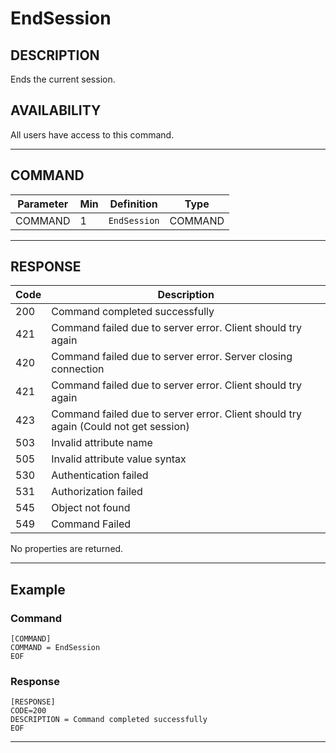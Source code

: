 # EndSession

## DESCRIPTION
Ends the current session.

## AVAILABILITY
All users have access to this command.

----
## COMMAND

Parameter | Min | Definition | Type
---- | ---- | ---- | ----
COMMAND | 1 | `EndSession` | COMMAND

----
## RESPONSE

Code | Description
---- | ----
200 | Command completed successfully
421 | Command failed due to server error. Client should try again
420 | Command failed due to server error. Server closing connection
421 | Command failed due to server error. Client should try again
423 | Command failed due to server error. Client should try again (Could not get session)
503 | Invalid attribute name
505 | Invalid attribute value syntax
530 | Authentication failed
531	| Authorization failed
545	| Object not found
549 | Command Failed

No properties are returned.

----
## Example

### Command

```
[COMMAND]
COMMAND = EndSession
EOF
```
### Response

```
[RESPONSE]
CODE=200
DESCRIPTION = Command completed successfully
EOF
```

----
